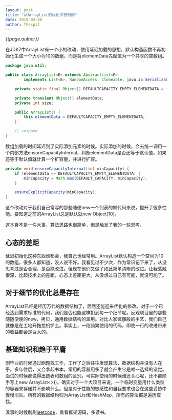 ```yaml
---
layout: post
title: "从ArrayList的优化中想到的"
date: 2019-03-08
author: Thespit
---
```

_{{page.author}}_

在JDK7中ArrayList有一个小的改动，使用延迟加载的思想，默认构造函数不再初始化生成一个大小为10的数组，而是将elementData先赋值为一个共享的空数组。

```java
package java.util;

public class ArrayList<E> extends AbstractList<E>
        implements List<E>, RandomAccess, Cloneable, java.io.Serializable {

    private static final Object[] DEFAULTCAPACITY_EMPTY_ELEMENTDATA = {};

    private transient Object[] elementData;
    private int size;

    public ArrayList() {
        this.elementData = DEFAULTCAPACITY_EMPTY_ELEMENTDATA;
    }

    // snipped
}
```
数组加载的时间延迟到了实际添加元素的时候。实际添加的时候，会去统一调用一个内部方法ensureCapacityInternal，判断elementData是否还等于默认值，如果还等于默认值就计算一个扩容量，并进行扩容。

```java
private void ensureCapacityInternal(int minCapacity) {
    if (elementData == DEFAULTCAPACITY_EMPTY_ELEMENTDATA) {
        minCapacity = Math.max(DEFAULT_CAPACITY, minCapacity);
    }

    ensureExplicitCapacity(minCapacity);
}
```

这个改动对于我们自己常写的那些随便new一个列表的懒代码来说，提升了很多性能。要知道之前的ArrayList总是默认就new Object[10]。

这本身不是一件大事，算法思路也很简单，但是触发了我的一些思考。

## 心态的差距

延迟初始化这种东西谁都会，我自己也经常用。ArrayList默认构造一个空间为10的数组，很多人都知道，没人说不好。我看见过不少次，作为常识记下来了，从没思考过是否合理，是否能改进。但现在他们又做了如此简单清晰的改进。让我感触很深，比起技术上的差距，心态上差距更大。从没想过自己有可能，就没可能了。

## 对于细节的优化总是存在

ArrayList已经是经历万代的数据结构了，居然还能迎来优化的修改。对于一个已经达到需求标准的代码，我们是否也能这样扣到每一个细节呢。反观项目里的那些随随便便的new，拷贝，通用数据结构的滥用。对比人家微雕般的手艺，我们自己就像是在工地开拖拉机铲土。事实上，一段频繁使用的代码，即使一行的改进带来的收益都会是巨大的。

## 基础知识和趋于平庸

刚毕业的时候通过刷题找工作，工作了之后往往发现算法、数据结构并没有人在乎。多年往后，又会拿起书本。常用的容器用多了就会产生它是唯一选择的错觉。面试的时候都说得出链表和数组的区别，可实际使用的时候谁还关心呢，还不都顺手写上new ArrayList<>()。确实对于一个大项目来说，一个临时变量用什么类型的容器来存储并不影响什么。但是对于性能的敏感性和自我要求也会在这些妥协中慢慢消失。所有的数据结构归为ArrayList和HashMap，所有的算法都是遍历查找。

没事的时候刷刷[leetcode](https://leetcode.com/problemset/all/)，看看框架源码，多读书。